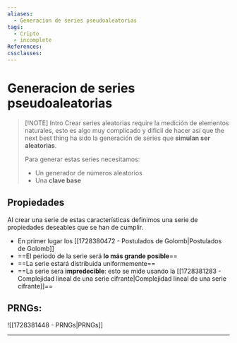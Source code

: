 ```yaml
---
aliases:
  - Generacion de series pseudoaleatorias
tags:
  - Cripto
  - incomplete
References: 
cssclasses:
---
```

# Generacion de series pseudoaleatorias

> [!NOTE] Intro
> Crear series aleatorias require la medición de elementos naturales, esto es algo muy complicado y dificil de hacer así que the next best thing ha sido la generación de series que **simulan ser aleatorias**. 
> 
> Para generar estas series necesitamos:
> + Un generador de números aleatorios
> + Una **clave base**

## Propiedades
Al crear una serie de estas características definimos una serie de propiedades deseables que se han de cumplir.

+ En primer lugar los [[1728380472 - Postulados de Golomb|Postulados de Golomb]]
+ ==El periodo de la serie será **lo más grande posible**==
+ ==La serie estará distribuida uniformemente==
+ ==La serie sera **impredecible**: esto se mide usando la [[1728381283 - Complejidad lineal de una serie cifrante|Complejidad lineal de una serie cifrante]]==

## PRNGs:
![[1728381448 - PRNGs|PRNGs]]


***
